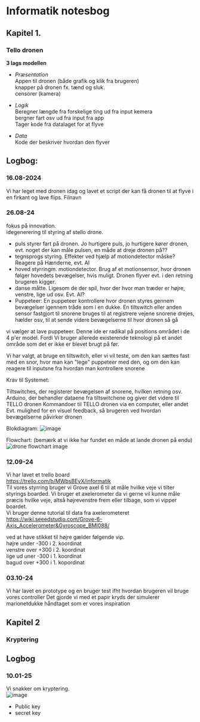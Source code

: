 # Informatik notesbog 
## Kapitel 1. 
### Tello dronen
__3 lags modellen__  
- _Præsentation_  
  Appen til dronen (både grafik og klik fra brugeren)  
  knapper på dronen fx. tænd og sluk.  
  censorer (kamera)
   
- _Logik_  
  Beregner længde fra forskelige ting ud fra input kemera  
  bergner fart osv ud fra input fra app  
  Tager kode fra datalaget for at flyve
  
- _Data_  
  Kode der beskriver hvordan den flyver

## Logbog:
### 16.08-2024
Vi har leget med dronen idag og lavet et script der kan få dronen til at flyve i en firkant og lave flips. Filnavn 

### 26.08-24
fokus på innovation.  
idegenerering til styring af stello drone.

- puls styrer fart på dronen. Jo hurtigere puls, jo hurtigere kører dronen, evt. noget der kan måle pulsen, en måde at dreje dronen på??
- tegnsprogs styring. Effekter ved hjælp af motiondetector måske? Reagere på Hænderne, evt. AI
- hoved styrringm. motiondetector. Brug af et motionsensor, hvor dronen følger hovedets bevægelser, hvis muligt. Dronen flyver evt. i den retning brugeren kigger.
- danse måtte. Ligesom de der spil, hvor der hvor man træder er højre, venstre, lige ud osv. Evt. AI?
- Puppeteer: En puppeteer kontrollere hvor dronen styres gennem bevægelser igennem tråde som i en dukke. En tiltswitch eller anden sensor fastgjort til snorene bruges til at registrere vejene snorene drejes, hælder osv, til at sende videre bevægelserne til hvor dronen så gå

vi vælger at lave puppeteer. Denne ide er radikal på positions området i de 4 p'er model.
Fordi Vi bruger allerede existerende teknologi på et andet område som det er ikke er blevet brugt på før.


Vi har valgt, at bruge en tiltswitch, eller vi vil teste, om den kan sættes fast med en snor, hvor man kan "lege" puppeteer med den, og om den kan reagere til inputsne fra hvordan man kontrollere snorene

Krav til Systemet:

Tiltswitches, der registerer bevægelsen af snorene, hvilken retning osv.
Arduino, der behandler dataene fra tiltswitchene og giver det videre til TELLO dronen
Kommandoer til TELLO dronen via en computer, eller andet
Evt. mulighed for en visuel feedback, så brugeren ved hvordan bevægelserne påvirker dronen

Blokdiagram:
![image](https://github.com/user-attachments/assets/02548c5d-0ed8-4f24-8d31-f9e2266ccc8b)

Flowchart: 
(bemærk at vi ikke har fundet en måde at lande dronen på endu)
![drone flowchart image](https://github.com/user-attachments/assets/9b1fab64-d9b9-4d64-8787-4a6a89a49e5c)

 ### 12.09-24
 Vi har lavet et trello board   
 https://trello.com/b/MWbsBEyX/informatik    
 Til vores styrring bruger vi Grove axel 6 til at måle hvilke veje vi tilter styrings boarded. Vi bruger et axelerometer da vi gerne vil kunne måle præcis hvilke veje, altså højrevenstre frem eller tilbage, som vi vipper boardet.   
 Vi bruger denne tutorial til data fra axelerometeret   
 https://wiki.seeedstudio.com/Grove-6-Axis_Accelerometer&Gyroscope_BMI088/ 

 ved at have stikket til højre gælder følgende vip.   
højre under -300 i 2. koordinat   
venstre over +300 i 2. koordinat   
lige ud uner -300 i 1. koordinat   
bagud over +300 i 1. kopordinat   

### 03.10-24
Vi har lavet en prototype og en bruger test ifht hvordan brugeren vil bruge vores controller
Det gjorde vi med et papir kryds der simulerer marionetdukke håndtaget som er vores inspiration

## Kapitel 2  
### Kryptering  
  
## Logbog  
### 10.01-25
Vi snakker om kryptering.  
![image](https://github.com/user-attachments/assets/537395d1-710a-49c2-8c97-e6a7ef15934a)

- Public key
- secret key



